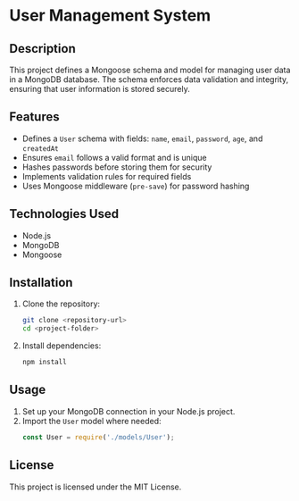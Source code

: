 # User Management System

## Description
This project defines a Mongoose schema and model for managing user data in a MongoDB database. The schema enforces data validation and integrity, ensuring that user information is stored securely.

## Features
- Defines a `User` schema with fields: `name`, `email`, `password`, `age`, and `createdAt`
- Ensures `email` follows a valid format and is unique
- Hashes passwords before storing them for security
- Implements validation rules for required fields
- Uses Mongoose middleware (`pre-save`) for password hashing

## Technologies Used
- Node.js
- MongoDB
- Mongoose

## Installation
1. Clone the repository:
   ```sh
   git clone <repository-url>
   cd <project-folder>
   ```
2. Install dependencies:
   ```sh
   npm install
   ```

## Usage
1. Set up your MongoDB connection in your Node.js project.
2. Import the `User` model where needed:
   ```javascript
   const User = require('./models/User');
   ```


## License
This project is licensed under the MIT License.

